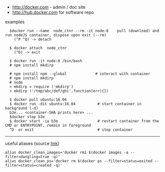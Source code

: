 
  - http://docker.com - admin / doc site
  - http://hub.docker.com for software repo


examples

```
  $docker run --name  node_ctnr --rm -it node:8    pull (download) and run nodeJS container, dispose upon exit (--rm)
    (^P ^Q) -> detach

  $ docker attach  node_ctnr
    (^D) -> exit

  $ docker run -it node:8 /bin/bash   
  # npm install mkdirp

  # npm install npm --global             # interact with container
  # npm install mkdirp
  # node
  > mkdirp = require ('mkdirp')
  > mkdirp ('/tmp/abc/def/ghi',function(err){})

  $ docker pull ubuntu:16.04
  $ docker run -dit ubuntu:16.04          # start container in background (-d)
  b3e... <container-SHA prints here> ...
  $docker stop b3e
  $ docker start -ia b3e                  # restart container from the CMD or ENTRYPOINT, remain in foreground
  ^D  or exit                             # stop container
```
___

useful aliases (source [link](https://forums.docker.com/t/how-to-delete-cache/5753))
```
alias docker_clean_images='docker rmi $(docker images -a --filter=dangling=true -q)'
alias docker_clean_ps='docker rm $(docker ps --filter=status=exited --filter=status=created -q)'
```
